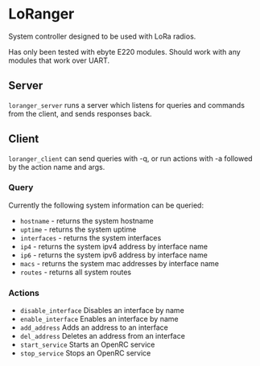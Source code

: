 # LoRanger

System controller designed to be used with LoRa radios.

Has only been tested with ebyte E220 modules. Should work with any modules that work over UART.

## Server

`loranger_server` runs a server which listens for queries and commands from the client, and sends responses back.

## Client

`loranger_client` can send queries with -q, or run actions with -a followed by the action name and args.

### Query

Currently the following system information can be queried:

- `hostname` - returns the system hostname
- `uptime` - returns the system uptime
- `interfaces` - returns the system interfaces
- `ip4` - returns the system ipv4 address by interface name
- `ip6` - returns the system ipv6 address by interface name
- `macs` - returns the system mac addresses by interface name
- `routes` - returns all system routes


### Actions

- `disable_interface` Disables an interface by name 
- `enable_interface` Enables an interface by name
- `add_address` Adds an address to an interface
- `del_address` Deletes an address from an interface
- `start_service` Starts an OpenRC service
- `stop_service` Stops an OpenRC service
